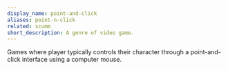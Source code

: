 ```yaml
---
display_name: point-and-click
aliases: point-n-click
related: scumm 
short_description: A genre of video game.
---
```

Games where player typically controls their character through a point-and-click interface using a computer mouse.